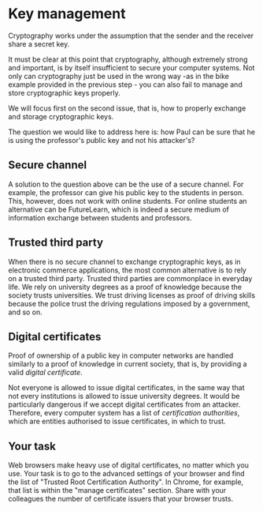 # Key management

Cryptography works under the assumption that the sender and the receiver share a secret key. 

It must be clear at this point that cryptography, although extremely strong and important, is by itself insufficient to secure your computer systems. Not only can cryptography just be used in the wrong way -as in the bike example provided in the previous step - you can also fail to manage and store cryptographic keys properly. 

We will focus first on the second issue, that is, how to properly exchange and storage cryptographic keys. 

The question we would like to address here is: how Paul can be sure that he is using the professor's public key and not his attacker's?

## Secure channel

A solution to the question above can be the use of a secure channel. For example, the professor can give his public key to the students in person. This, however, does not work with online students. For online students an alternative can be FutureLearn, which is indeed a secure medium of information exchange between students and professors. 

## Trusted third party

When there is no secure channel to exchange cryptographic keys, as in electronic commerce applications, the most common alternative is to rely on a trusted third party. Trusted third parties are commonplace in everyday life. We rely on university degrees as a proof of knowledge because the society trusts universities.  We trust driving licenses as proof of driving skills because the police trust the driving regulations imposed by a government, and so on. 

## Digital certificates

Proof of ownership of a public key in computer networks are handled similarly to a proof of knowledge in current society, that is, by providing a valid *digital certificate*. 

Not everyone is allowed to issue digital certificates, in the same way that not every institutions is allowed to issue university degrees. It would be particularly dangerous if we accept digital certificates from an attacker. Therefore, every computer system has a list of *certification authorities*, which are entities authorised to issue certificates, in which to trust. 

## Your task

Web browsers make heavy use of digital certificates, no matter which you use. Your task is to go to the advanced settings of your browser and find the list of "Trusted Root Certification Authority". In Chrome, for example, that list is within the "manage certificates" section. Share with your colleagues the number of certificate issuers that your browser trusts. 

